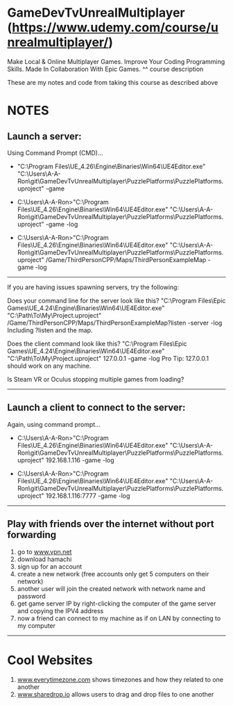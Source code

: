 # GameDevTvUnrealMultiplayer (https://www.udemy.com/course/unrealmultiplayer/)
Make Local & Online Multiplayer Games. Improve Your Coding Programming Skills. Made In Collaboration With Epic Games.
^^ course description

These are my notes and code from taking this course as described above

# NOTES

## Launch a server:

Using Command Prompt (CMD)...

- "C:\Program Files\UE_4.26\Engine\Binaries\Win64\UE4Editor.exe" "C:\Users\A-A-Ron\git\GameDevTvUnrealMultiplayer\PuzzlePlatforms\PuzzlePlatforms.uproject" -game

- C:\Users\A-A-Ron>"C:\Program Files\UE_4.26\Engine\Binaries\Win64\UE4Editor.exe" "C:\Users\A-A-Ron\git\GameDevTvUnrealMultiplayer\PuzzlePlatforms\PuzzlePlatforms.uproject" -game -log

- C:\Users\A-A-Ron>"C:\Program Files\UE_4.26\Engine\Binaries\Win64\UE4Editor.exe" "C:\Users\A-A-Ron\git\GameDevTvUnrealMultiplayer\PuzzlePlatforms\PuzzlePlatforms.uproject" /Game/ThirdPersonCPP/Maps/ThirdPersonExampleMap -game -log

---- 

If you are having issues spawning servers, try the following:

Does your command line for the server look like this? "C:\\Program Files\\Epic Games\\UE_4.24\\Engine\\Binaries\\Win64\\UE4Editor.exe" "C:\\Path\\To\\My\\Project.uproject" /Game/ThirdPersonCPP/Maps/ThirdPersonExampleMap?listen -server -log Including ?listen and the map.

Does the client command look like this? "C:\\Program Files\\Epic Games\\UE_4.24\\Engine\\Binaries\\Win64\\UE4Editor.exe" "C:\\Path\\To\\My\\Project.uproject" 127.0.0.1 -game -log Pro Tip: 127.0.0.1 should work on any machine.

Is Steam VR or Oculus stopping multiple games from loading?

----

## Launch a client to connect to the server:

Again, using command prompt...

- C:\Users\A-A-Ron>"C:\Program Files\UE_4.26\Engine\Binaries\Win64\UE4Editor.exe" "C:\Users\A-A-Ron\git\GameDevTvUnrealMultiplayer\PuzzlePlatforms\PuzzlePlatforms.uproject" 192.168.1.116 -game -log

- C:\Users\A-A-Ron>"C:\Program Files\UE_4.26\Engine\Binaries\Win64\UE4Editor.exe" "C:\Users\A-A-Ron\git\GameDevTvUnrealMultiplayer\PuzzlePlatforms\PuzzlePlatforms.uproject" 192.168.1.116:7777 -game -log

----

## Play with friends over the internet without port forwarding

1. go to www.vpn.net
2. download hamachi
3. sign up for an account
4. create a new network (free accounts only get 5 computers on their network)
5. another user will join the created network with network name and password
6. get game server IP by right-clicking the computer of the game server and copying the IPV4 address
7. now a friend can connect to my machine as if on LAN by connecting to my computer


----

# Cool Websites

1. www.everytimezone.com 
  shows timezones and how they related to one another
2. www.sharedrop.io
  allows users to drag and drop files to one another
